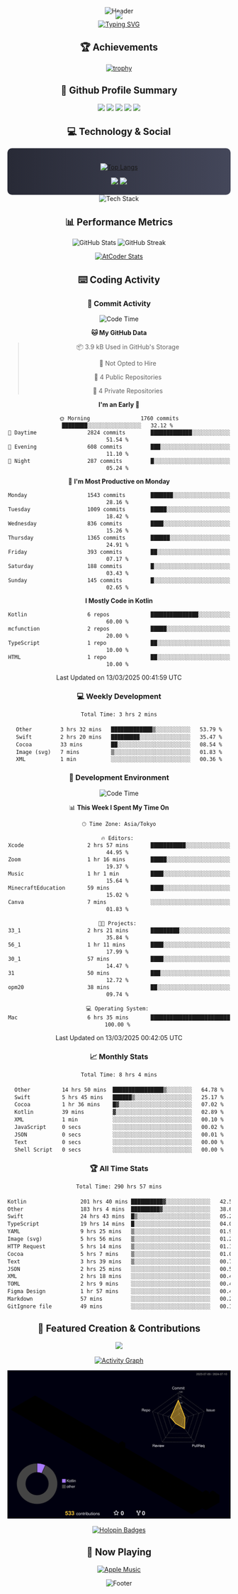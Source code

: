 <div align="center">
  
![Header](https://capsule-render.vercel.app/api?type=waving&color=gradient&customColorList=12&height=300&section=header&text=Welcome%20to%20Batapii's%20Universe&fontSize=50&animation=fadeIn&fontAlignY=40&desc=Android%20Developer%20|%20Kotlin%20LOVE%20)

<div style="margin-top: -20px;">
  <img src="https://readme-typing-svg.herokuapp.com/?lines=Crafting+Android+Experiences;Building+Tomorrow's+Apps+Today;Always+Learning,+Always+Growing&font=Fira%20Code&center=true&width=440&height=45&color=f75c7e&vCenter=true&size=22&pause=1000">
</div>

<a href="https://git.io/typing-svg">
  <img src="https://readme-typing-svg.demolab.com?font=Fira+Code&weight=600&size=28&duration=4000&pause=1000&center=true&vCenter=true&width=800&lines=Hey+there!+I'm+Batapii+%F0%9F%91%8B;Android+Developer+from+Japan+%F0%9F%87%AF%F0%9F%87%B5" alt="Typing SVG" />
</a>

## 🏆 Achievements

[![trophy](https://github-profile-trophy.vercel.app/?username=batapii&theme=onestar&no-frame=true&no-bg=true&column=8&rank=SECRET,SSS,SS,S,AAA,AA,A,B,C,?&margin-w=10&margin-h=10)](https://github.com/ryo-ma/github-profile-trophy)

## 🎯 Github Profile Summary

<div align="center">
  <img src="http://github-profile-summary-cards.vercel.app/api/cards/profile-details?username=batapii&theme=radical" />
  <img src="http://github-profile-summary-cards.vercel.app/api/cards/repos-per-language?username=batapii&theme=radical" />
  <img src="http://github-profile-summary-cards.vercel.app/api/cards/most-commit-language?username=batapii&theme=radical" />
  <img src="http://github-profile-summary-cards.vercel.app/api/cards/stats?username=batapii&theme=radical" />
  <img src="http://github-profile-summary-cards.vercel.app/api/cards/productive-time?username=batapii&theme=radical" />
</div>

## 💻 Technology & Social

<div align="center" style="background: linear-gradient(to right, #282A36, #44475A); padding: 20px; border-radius: 10px;">

[![Top Langs](https://github-readme-stats.vercel.app/api/top-langs/?username=batapii
)](https://github.com/anuraghazra/github-readme-stats)

<div style="margin-top: 15px">
<a href="https://github.com/batapii"><img src="https://img.shields.io/github/followers/batapii?style=for-the-badge&logo=github&label=Follow&color=ff6e96&labelColor=282A36"/></a>
<a href="https://twitter.com/batapii3939"><img src="https://img.shields.io/twitter/follow/batapii?style=for-the-badge&logo=twitter&color=1DA1F2&labelColor=282A36&label= Twitter"/></a>
</div>

</div>

<div align="center">
<img src="https://github-readme-tech-stack.vercel.app/api/cards?title=Tech+Stack&align=center&titleAlign=center&fontSize=20&lineHeight=10&lineCount=4&theme=github_dark&width=800&bg=%230D1117&badge=%23161B22&border=%2321262D&titleColor=%2358A6FF&line1=kotlin%2Ckotlin%2C0095D5%3Bandroid%2Candroid%2C00ff00%3Bjetpackcompose%2Cjetpack%2C4285F4%3B&line2=swift%2Cswift%2CFA7343%3Bfirebase%2Cfirebase%2CFFCA28%3Bgithub%2Cgithub%2C181717%3B&line3=typescript%2Ctypescript%2C3178C6%3Bgraphql%2Cgraphql%2CE10098%3Bsupabase%2Csupabase%2C3FCF8E%3B&line4=gradle%2Cgradle%2C02303A%3Bgitkraken%2Cgitkraken%2C179287%3Bpostman%2Cpostman%2CFF6C37%3B" alt="Tech Stack" />
</div>



## 📊 Performance Metrics

<div align="center">

![GitHub Stats](https://github-readme-stats.vercel.app/api?username=batapii&show_icons=true&theme=radical&hide_border=true&bg_color=0D1117)
![GitHub Streak](https://github-readme-streak-stats.herokuapp.com/?user=batapii&theme=radical&hide_border=true&background=0D1117)

[![AtCoder Stats](https://atcoder-readme-stats.vercel.app/stats/batapii3939?theme=dark&show_history=5&width=495)](https://github.com/iwbc-mzk/atcoder-readme-stats)

</div>

## ⌨️ Coding Activity

### 🌟 Commit Activity
<!--START_SECTION:commit-stats-->
![Code Time](http://img.shields.io/badge/Code%20Time-475%20hrs%209%20mins-blue)

**🐱 My GitHub Data** 

> 📦 3.9 kB Used in GitHub's Storage 
 > 
> 🚫 Not Opted to Hire
 > 
> 📜 4 Public Repositories 
 > 
> 🔑 4 Private Repositories 
 > 
**I'm an Early 🐤** 

```text
🌞 Morning                1760 commits        ████████░░░░░░░░░░░░░░░░░   32.12 % 
🌆 Daytime                2824 commits        █████████████░░░░░░░░░░░░   51.54 % 
🌃 Evening                608 commits         ███░░░░░░░░░░░░░░░░░░░░░░   11.10 % 
🌙 Night                  287 commits         █░░░░░░░░░░░░░░░░░░░░░░░░   05.24 % 
```
📅 **I'm Most Productive on Monday** 

```text
Monday                   1543 commits        ███████░░░░░░░░░░░░░░░░░░   28.16 % 
Tuesday                  1009 commits        █████░░░░░░░░░░░░░░░░░░░░   18.42 % 
Wednesday                836 commits         ████░░░░░░░░░░░░░░░░░░░░░   15.26 % 
Thursday                 1365 commits        ██████░░░░░░░░░░░░░░░░░░░   24.91 % 
Friday                   393 commits         ██░░░░░░░░░░░░░░░░░░░░░░░   07.17 % 
Saturday                 188 commits         █░░░░░░░░░░░░░░░░░░░░░░░░   03.43 % 
Sunday                   145 commits         █░░░░░░░░░░░░░░░░░░░░░░░░   02.65 % 
```


**I Mostly Code in Kotlin** 

```text
Kotlin                   6 repos             ███████████████░░░░░░░░░░   60.00 % 
mcfunction               2 repos             █████░░░░░░░░░░░░░░░░░░░░   20.00 % 
TypeScript               1 repo              ██░░░░░░░░░░░░░░░░░░░░░░░   10.00 % 
HTML                     1 repo              ██░░░░░░░░░░░░░░░░░░░░░░░   10.00 % 
```




 Last Updated on 13/03/2025 00:41:59 UTC
<!--END_SECTION:commit-stats-->

### 💻 Weekly Development
<!--START_SECTION:wakatime-->

```txt
Total Time: 3 hrs 2 mins

Other         3 hrs 32 mins   █████████████▒░░░░░░░░░░░   53.79 %
Swift         2 hrs 20 mins   █████████░░░░░░░░░░░░░░░░   35.47 %
Cocoa         33 mins         ██░░░░░░░░░░░░░░░░░░░░░░░   08.54 %
Image (svg)   7 mins          ▒░░░░░░░░░░░░░░░░░░░░░░░░   01.83 %
XML           1 min           ░░░░░░░░░░░░░░░░░░░░░░░░░   00.36 %
```

<!--END_SECTION:wakatime-->

### 🔨 Development Environment
<!--START_SECTION:dev-stats-->
![Code Time](http://img.shields.io/badge/Code%20Time-475%20hrs%209%20mins-blue)

📊 **This Week I Spent My Time On** 

```text
🕑︎ Time Zone: Asia/Tokyo

🔥 Editors: 
Xcode                    2 hrs 57 mins       ███████████░░░░░░░░░░░░░░   44.95 % 
Zoom                     1 hr 16 mins        █████░░░░░░░░░░░░░░░░░░░░   19.37 % 
Music                    1 hr 1 min          ████░░░░░░░░░░░░░░░░░░░░░   15.64 % 
MinecraftEducation       59 mins             ████░░░░░░░░░░░░░░░░░░░░░   15.02 % 
Canva                    7 mins              ░░░░░░░░░░░░░░░░░░░░░░░░░   01.83 % 

🐱‍💻 Projects: 
33_1                     2 hrs 21 mins       █████████░░░░░░░░░░░░░░░░   35.84 % 
56_1                     1 hr 11 mins        ████░░░░░░░░░░░░░░░░░░░░░   17.99 % 
30_1                     57 mins             ████░░░░░░░░░░░░░░░░░░░░░   14.47 % 
31                       50 mins             ███░░░░░░░░░░░░░░░░░░░░░░   12.72 % 
opm20                    38 mins             ██░░░░░░░░░░░░░░░░░░░░░░░   09.74 % 

💻 Operating System: 
Mac                      6 hrs 35 mins       █████████████████████████   100.00 % 
```


 Last Updated on 13/03/2025 00:42:05 UTC
<!--END_SECTION:dev-stats-->

### 📈 Monthly Stats
<!--START_SECTION:wakamonth-->

```txt
Total Time: 8 hrs 4 mins

Other          14 hrs 50 mins  ████████████████▒░░░░░░░░   64.78 %
Swift          5 hrs 45 mins   ██████▒░░░░░░░░░░░░░░░░░░   25.17 %
Cocoa          1 hr 36 mins    █▓░░░░░░░░░░░░░░░░░░░░░░░   07.02 %
Kotlin         39 mins         ▓░░░░░░░░░░░░░░░░░░░░░░░░   02.89 %
XML            1 min           ░░░░░░░░░░░░░░░░░░░░░░░░░   00.10 %
JavaScript     0 secs          ░░░░░░░░░░░░░░░░░░░░░░░░░   00.02 %
JSON           0 secs          ░░░░░░░░░░░░░░░░░░░░░░░░░   00.01 %
Text           0 secs          ░░░░░░░░░░░░░░░░░░░░░░░░░   00.00 %
Shell Script   0 secs          ░░░░░░░░░░░░░░░░░░░░░░░░░   00.00 %
```

<!--END_SECTION:wakamonth-->

### 🏆 All Time Stats
<!--START_SECTION:wakaalltime-->

```txt
Total Time: 290 hrs 57 mins

Kotlin                 201 hrs 40 mins ██████████▓░░░░░░░░░░░░░░   42.55 %
Other                  183 hrs 4 mins  █████████▓░░░░░░░░░░░░░░░   38.62 %
Swift                  24 hrs 43 mins  █▒░░░░░░░░░░░░░░░░░░░░░░░   05.22 %
TypeScript             19 hrs 14 mins  █░░░░░░░░░░░░░░░░░░░░░░░░   04.06 %
YAML                   9 hrs 25 mins   ▒░░░░░░░░░░░░░░░░░░░░░░░░   01.99 %
Image (svg)            5 hrs 56 mins   ▒░░░░░░░░░░░░░░░░░░░░░░░░   01.25 %
HTTP Request           5 hrs 14 mins   ▒░░░░░░░░░░░░░░░░░░░░░░░░   01.11 %
Cocoa                  5 hrs 7 mins    ▒░░░░░░░░░░░░░░░░░░░░░░░░   01.08 %
Text                   3 hrs 39 mins   ▒░░░░░░░░░░░░░░░░░░░░░░░░   00.77 %
JSON                   2 hrs 25 mins   ░░░░░░░░░░░░░░░░░░░░░░░░░   00.51 %
XML                    2 hrs 18 mins   ░░░░░░░░░░░░░░░░░░░░░░░░░   00.49 %
TOML                   2 hrs 9 mins    ░░░░░░░░░░░░░░░░░░░░░░░░░   00.46 %
Figma Design           1 hr 57 mins    ░░░░░░░░░░░░░░░░░░░░░░░░░   00.41 %
Markdown               57 mins         ░░░░░░░░░░░░░░░░░░░░░░░░░   00.20 %
GitIgnore file         49 mins         ░░░░░░░░░░░░░░░░░░░░░░░░░   00.18 %
```

<!--END_SECTION:wakaalltime-->


## 🌟 Featured Creation & Contributions

<div align="center">
  <a href="https://github.com/batapii/ToDoSNS">
    <img src="https://github-readme-stats.vercel.app/api/pin/?username=batapii&repo=ToDoSNS&theme=radical&hide_border=true&bg_color=0D1117" />
  </a>

[![Activity Graph](https://github-readme-activity-graph.vercel.app/graph?username=batapii&custom_title=Contribution%20Graph&hide_border=true&theme=radical&bg_color=0D1117)](https://github.com/ashutosh00710/github-readme-activity-graph)

![3D Contrib](./profile-3d-contrib/profile-night-rainbow.svg)

[![Holopin Badges](https://holopin.me/batapii)](https://holopin.io/@batapii)

</div>

## 🎵 Now Playing

<div align="center">
  
[![Apple Music](https://music-profile.rayriffy.com/theme/dark.svg?uid=001005.6598667d2ffd4a10a4f429edd0ba24c4.1156)](https://github.com/rayriffy/apple-music-github-profile)

</div>

![Footer](https://capsule-render.vercel.app/api?type=waving&color=gradient&customColorList=12&height=100&section=footer)

</div>
